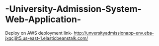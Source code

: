 # -University-Admission-System-Web-Application-



Deploy on AWS
deployment link-     http://unversityadmissionapp-env.eba-jxqcj8t5.us-east-1.elasticbeanstalk.com/
